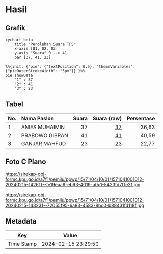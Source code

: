 # Hasil

## Grafik

```mermaid
xychart-beta
    title "Perolehan Suara TPS"
    x-axis [01, 02, 03]
    y-axis "Suara" 0 --> 41
    bar [37, 41, 23]
```

```mermaid
%%{init: {"pie": {"textPosition": 0.5}, "themeVariables": {"pieOuterStrokeWidth": "5px"}} }%%
pie showData
    "1" : 37
    "2" : 41
    "3" : 23
```

## Tabel

| No. | Nama Paslon    | Suara | Suara (raw) | Persentase |
|:--- |:-------------- | -----:| -----------:| ----------:|
| 1   | ANIES MUHAIMIN | 37    | [37][p-1]   | 36,63      |
| 2   | PRABOWO GIBRAN | 41    | [41][p-2]   | 40,59      |
| 3   | GANJAR MAHFUD  | 23    | [23][p-3]   | 22,77      |


[p-1]: https://github.com/gigit-pemilu/pemilu-2024-15-jambi/blob/main/pilpres/hitung-suara/sub/15-jambi/sub/71-kota-jambi/sub/04-pasar-jambi/sub/1001-beringin/sub/012-tps/sub/paslon-1.txt
[p-2]: https://github.com/gigit-pemilu/pemilu-2024-15-jambi/blob/main/pilpres/hitung-suara/sub/15-jambi/sub/71-kota-jambi/sub/04-pasar-jambi/sub/1001-beringin/sub/012-tps/sub/paslon-2.txt
[p-3]: https://github.com/gigit-pemilu/pemilu-2024-15-jambi/blob/main/pilpres/hitung-suara/sub/15-jambi/sub/71-kota-jambi/sub/04-pasar-jambi/sub/1001-beringin/sub/012-tps/sub/paslon-3.txt

## Foto C Plano

https://sirekap-obj-formc.kpu.go.id/a7f1/pemilu/ppwp/15/71/04/10/01/1571041001012-20240215-142611--fe19eaa9-eb93-4019-a0c1-5423fd7f1e21.jpg

https://sirekap-obj-formc.kpu.go.id/a7f1/pemilu/ppwp/15/71/04/10/01/1571041001012-20240215-143231--72055f95-6a83-4583-8bc0-b88431fd118f.jpg


## Metadata

| Key        | Value               |
| ---------- | ------------------- |
| Time Stamp | 2024-02-15 23:29:50 |



